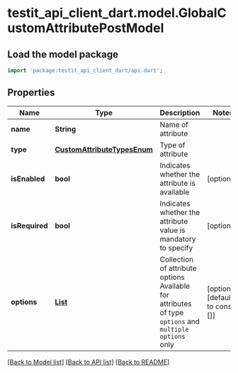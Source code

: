 # testit_api_client_dart.model.GlobalCustomAttributePostModel

## Load the model package
```dart
import 'package:testit_api_client_dart/api.dart';
```

## Properties
Name | Type | Description | Notes
------------ | ------------- | ------------- | -------------
**name** | **String** | Name of attribute | 
**type** | [**CustomAttributeTypesEnum**](CustomAttributeTypesEnum.md) | Type of attribute | 
**isEnabled** | **bool** | Indicates whether the attribute is available | [optional] 
**isRequired** | **bool** | Indicates whether the attribute value is mandatory to specify | [optional] 
**options** | [**List<CustomAttributeOptionPostModel>**](CustomAttributeOptionPostModel.md) | Collection of attribute options     Available for attributes of type `options` and `multiple options` only | [optional] [default to const []]

[[Back to Model list]](../README.md#documentation-for-models) [[Back to API list]](../README.md#documentation-for-api-endpoints) [[Back to README]](../README.md)


